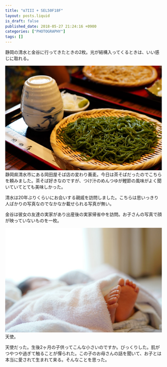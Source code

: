 ```yaml
---
title: "α7III + SEL50F18F"
layout: posts.liquid
is_draft: false
published_date: 2018-05-27 21:24:16 +0900
categories: ["PHOTOGRAPHY"]
tags: []
---
```


静岡の清水と金谷に行ってきたときの2枚。光が結構入ってくるときは、いい感じに取れる。

 ![](/public/images/2019/01/a2bc1-1NvBEdMLV6ET3GwYWT3kwTA.jpeg)静岡県清水市にある岡田屋そば店の変わり蕎麦。今日は茶そばだったのでこちらを頼みました。茶そば好きなのですが、つけ汁のめんつゆが鰹節の風味がよく聞いていてとても美味しかった。

清水は20年ぶりくらいにお会いする親戚を訪問しました。こちらは思いっきり人ばかりの写真なのでなかなか載せられる写真が無い。

金谷は彼女の友達の実家があり出産後の実家帰省中を訪問。お子さんの写真で顔が映っていないものを一枚。

 ![](/public/images/2019/01/79bd0-13zQkwXaM3DE_b4VU3xev9w.jpeg)天使。

天使だった。生後2ヶ月の子供ってこんな小さいのですか。びっくりした。肌がつやつや過ぎて触ることが憚られた。この子のお母さんの話を聞いて、お子とは本当に愛されて生まれて来る。そんなことを思った。


